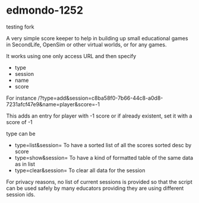 # edmondo-1252
testing fork

A very simple score keeper to help in building up small educational games in SecondLife, OpenSim or other virtual worlds,
or for any games.

It works using one only access URL and then specify 

* type
* session
* name
* score

For instance
<URL>/?type=add&session=c8ba58f0-7b66-44c8-a0d8-7231afcf47e9&name=player&score=-1

This adds an entry for player with -1 score or if already existent, set it with a score of -1

type can be

* type=list&session=<session>
To have a sorted list of all the scores sorted desc by score
* type=show&session=<session>
To have a kind of formatted table of the same data as in list
* type=clear&session=<session>
To clear all data for the session

For privacy reasons, no list of current sessions is provided so that the script can be used safely by many educators providing they are using different session ids.
